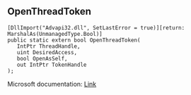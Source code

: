 ## OpenThreadToken

```
[DllImport("Advapi32.dll", SetLastError = true)][return: MarshalAs(UnmanagedType.Bool)]
public static extern bool OpenThreadToken(
   IntPtr ThreadHandle,
   uint DesiredAccess,
   bool OpenAsSelf,
   out IntPtr TokenHandle
);
```

Microsoft documentation: [Link](https://docs.microsoft.com/en-us/windows/win32/api/processthreadsapi/nf-processthreadsapi-openthreadtoken)

